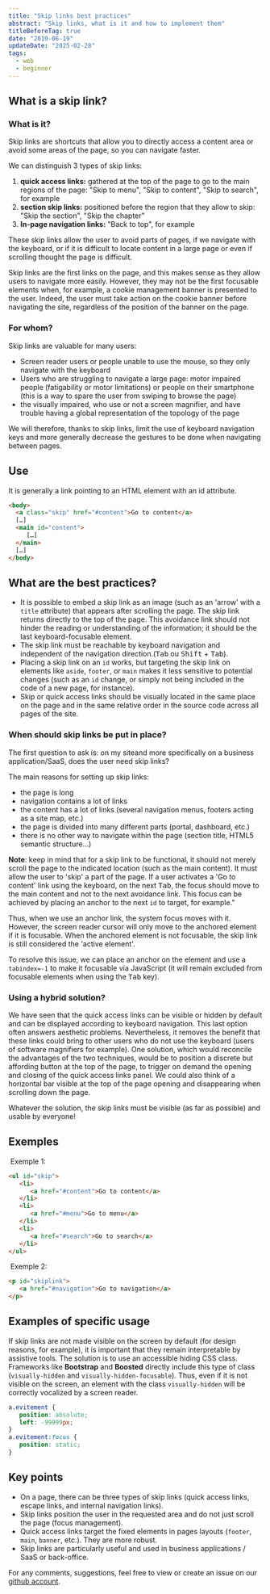 ```yaml
---
title: "Skip links best practices"
abstract: "Skip links, what is it and how to implement them"
titleBeforeTag: true
date: "2019-06-19"
updateDate: "2025-02-28"
tags:
  - web
  - beginner
---
```


## What is a skip link?

### What is it?

Skip links are shortcuts that allow you to directly access a content area or avoid some areas of the page, so you can navigate faster.

We can distinguish 3 types of skip links:

1. **quick access links:** gathered at the top of the page to go to the main regions of the page: "Skip to menu", "Skip to content", "Skip to search", for example
2. **section skip links:** positioned before the region that they allow to skip: "Skip the section", "Skip the chapter"
3. **In-page navigation links:** "Back to top", for example

These skip links allow the user to avoid parts of pages, if we navigate with the keyboard, or if it is difficult to locate content in a large page or even if scrolling thought the page is difficult.

Skip links are the first links on the page, and this makes sense as they allow users to navigate more easily. However, they may not be the first focusable elements when, for example, a cookie management banner is presented to the user. Indeed, the user must take action on the cookie banner before navigating the site, regardless of the position of the banner on the page.

### For whom?

Skip links are valuable for many users:

- Screen reader users or people unable to use the mouse, so they only navigate with the keyboard
- Users who are struggling to navigate a large page: motor impaired people (fatigability or motor limitations) or people on their smartphone (this is a way to spare the user from swiping to browse the page)
- the visually impaired, who use or not a screen magnifier, and have trouble having a global representation of the topology of the page

We will therefore, thanks to skip links, limit the use of keyboard navigation keys and more generally decrease the gestures to be done when navigating between pages.

## Use

It is generally a link pointing to an HTML element with an id attribute.

```html
<body>
  <a class="skip" href="#content">Go to content</a>
  […]
  <main id="content">
     […]
  </main>
  […]
</body>
```

## What are the best practices?

- It is possible to embed a skip link as an image (such as an 'arrow' with a <code>title</code> attribute) that appears after scrolling the page. The skip link returns directly to the top of the page. This avoidance link should not hinder the reading or understanding of the information; it should be the last keyboard-focusable element.
- The skip link must be reachable by keyboard navigation and independent of the navigation direction.(<kbd>Tab</kbd> ou <kbd>Shift</kbd> + <kbd>Tab</kbd>).
- Placing a skip link on an <code>id</code> works, but targeting the skip link on elements like <code>aside</code>, <code>footer</code>, or <code>main</code> makes it less sensitive to potential changes (such as an <code>id</code> change, or simply not being included in the code of a new page, for instance).
- Skip or quick access links should be visually located in the same place on the page and in the same relative order in the source code across all pages of the site.

### When should skip links be put in place?

The first question to ask is: on my siteand more specifically on a business application/SaaS, does the user need skip links?

The main reasons for setting up skip links:

- the page is long
- navigation contains a lot of links
- the content has a lot of links (several navigation menus, footers acting as a site map, etc.)
- the page is divided into many different parts (portal, dashboard, etc.)
- there is no other way to navigate within the page (section title, HTML5 semantic structure…)

**Note**: keep in mind that for a skip link to be functional, it should not merely scroll the page to the indicated location (such as the main content). It must allow the user to 'skip' a part of the page. If a user activates a 'Go to content' link using the keyboard, on the next <kbd>Tab</kbd>, the focus should move to the main content and not to the next avoidance link. This focus can be achieved by placing an anchor to the next <code>id</code> to target, for example."

Thus, when we use an anchor link, the system focus moves with it. However, the screen reader cursor will only move to the anchored element if it is focusable. When the anchored element is not focusable, the skip link is still considered the 'active element'.

To resolve this issue, we can place an anchor on the element and use a <code>tabindex=-1</code> to make it focusable via JavaScript (it will remain excluded from focusable elements when using the <kbd>Tab</kbd> key).

### Using a hybrid solution?

We have seen that the quick access links can be visible or hidden by default and can be displayed according to keyboard navigation. This last option often answers aesthetic problems. Nevertheless, it removes the benefit that these links could bring to other users who do not use the keyboard (users of software magnifiers for example). One solution, which would reconcile the advantages of the two techniques, would be to position a discrete but affording button at the top of the page, to trigger on demand the opening and closing of the quick access links panel. We could also think of a horizontal bar visible at the top of the page opening and disappearing when scrolling down the page.

Whatever the solution, the skip links must be visible (as far as possible) and usable by everyone!

## Exemples

&nbsp;Exemple 1:
```html
<ul id="skip">
   <li>
      <a href="#content">Go to content</a>
   </li>
   <li>
      <a href="#menu">Go to menu</a>
   </li>
   <li>
      <a href="#search">Go to search</a>
   </li>
</ul>
```

&nbsp;Exemple 2:
```html
<p id="skiplink">
   <a href="#navigation">Go to navigation</a>
</p>
```

## Examples of specific usage

If skip links are not made visible on the screen by default (for design reasons, for example), it is important that they remain interpretable by assistive tools.
The solution is to use an accessible hiding CSS class. Frameworks like **Bootstrap** and **Boosted** directly include this type of class (<code lang="en">visually-hidden</code>  and <code lang="en">visually-hidden-focusable</code>). Thus, even if it is not visible on the screen, an element with the class <code lang="en">visually-hidden</code> will be correctly vocalized by a screen reader.

```css
a.evitement {
   position: absolute;
   left: -99999px;
}
a.evitement:focus {
   position: static;
}
```

## Key points
- On a page, there can be three types of skip links (quick access links, escape links, and internal navigation links).
- Skip links position the user in the requested area and do not just scroll the page (focus management).
- Quick access links target the fixed elements in pages layouts (<code>footer</code>, <code>main</code>, <code>banner</code>, etc.). They are more robust.
- Skip  links are particularly useful and used in business applications / SaaS or back-office.

For any comments, suggestions, feel free to view or create an issue on our <a href="https://github.com/Orange-OpenSource/a11y-guidelines/issues">github account</a>.
